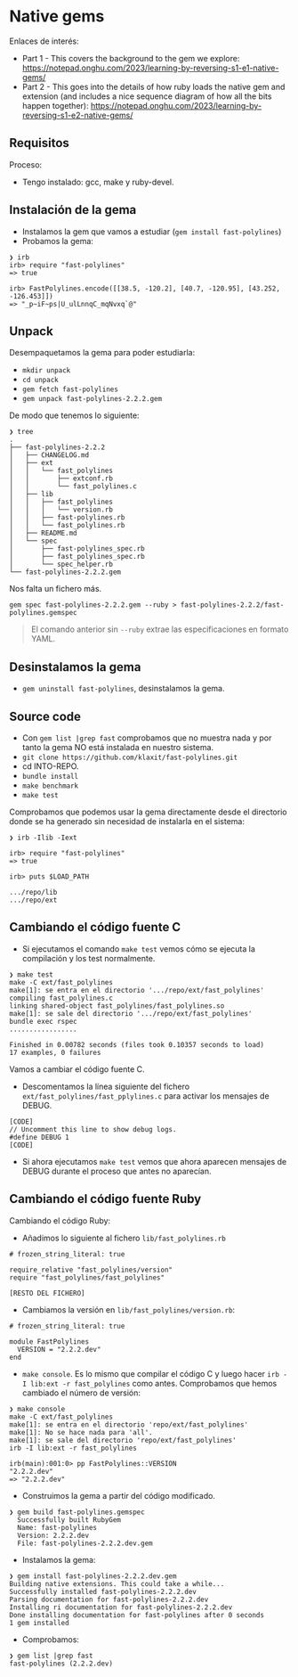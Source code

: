 
# Native gems

Enlaces de interés:
* Part 1 - This covers the background to the gem we explore: https://notepad.onghu.com/2023/learning-by-reversing-s1-e1-native-gems/
* Part 2 - This goes into the details of how ruby loads the native gem and extension (and includes a nice sequence diagram of how all the bits happen together): https://notepad.onghu.com/2023/learning-by-reversing-s1-e2-native-gems/

## Requisitos

Proceso:
* Tengo instalado: gcc, make y ruby-devel.

## Instalación de la gema

* Instalamos la gem que vamos a estudiar (`gem install fast-polylines`)
* Probamos la gema:

```
❯ irb
irb> require "fast-polylines"
=> true

irb> FastPolylines.encode([[38.5, -120.2], [40.7, -120.95], [43.252, -126.453]])
=> "_p~iF~ps|U_ulLnnqC_mqNvxq`@"
```

## Unpack

Desempaquetamos la gema para poder estudiarla:
* `mkdir unpack`
* `cd unpack`
* `gem fetch fast-polylines`
* `gem unpack fast-polylines-2.2.2.gem`

De modo que tenemos lo siguiente:
```
❯ tree
.
├── fast-polylines-2.2.2
│   ├── CHANGELOG.md
│   ├── ext
│   │   └── fast_polylines
│   │       ├── extconf.rb
│   │       └── fast_polylines.c
│   ├── lib
│   │   ├── fast_polylines
│   │   │   └── version.rb
│   │   ├── fast-polylines.rb
│   │   └── fast_polylines.rb
│   ├── README.md
│   └── spec
│       ├── fast-polylines_spec.rb
│       ├── fast_polylines_spec.rb
│       └── spec_helper.rb
└── fast-polylines-2.2.2.gem
```

Nos falta un fichero más.

```
gem spec fast-polylines-2.2.2.gem --ruby > fast-polylines-2.2.2/fast-polylines.gemspec
```

> El comando anterior sin `--ruby` extrae las especificaciones en formato YAML.

## Desinstalamos la gema

* `gem uninstall fast-polylines`, desinstalamos la gema.

## Source code

* Con `gem list |grep fast` comprobamos que no muestra nada y por tanto la gema NO está instalada en nuestro sistema.
* `git clone https://github.com/klaxit/fast-polylines.git`
* cd INTO-REPO.
* `bundle install`
* `make benchmark`
* `make test`

Comprobamos que podemos usar la gema directamente desde el directorio donde se ha generado sin necesidad de instalarla en el sistema:

```
❯ irb -Ilib -Iext

irb> require "fast-polylines"
=> true

irb> puts $LOAD_PATH

.../repo/lib
.../repo/ext
```

## Cambiando el código fuente C

* Si ejecutamos el comando `make test` vemos cómo se ejecuta la compilación y los test normalmente.
```
❯ make test
make -C ext/fast_polylines
make[1]: se entra en el directorio '.../repo/ext/fast_polylines'
compiling fast_polylines.c
linking shared-object fast_polylines/fast_polylines.so
make[1]: se sale del directorio '.../repo/ext/fast_polylines'
bundle exec rspec
.................

Finished in 0.00782 seconds (files took 0.10357 seconds to load)
17 examples, 0 failures
```

Vamos a cambiar el código fuente C.
* Descomentamos la línea siguiente del fichero `ext/fast_polylines/fast_pplylines.c` para activar los mensajes de DEBUG.
```
[CODE]
// Uncomment this line to show debug logs.
#define DEBUG 1
[CODE]
```
* Si ahora ejecutamos `make test` vemos que ahora aparecen mensajes de DEBUG durante el proceso que antes no aparecían.

## Cambiando el código fuente Ruby

Cambiando el código Ruby:
* Añadimos lo siguiente al fichero `lib/fast_polylines.rb`
```
# frozen_string_literal: true

require_relative "fast_polylines/version"
require "fast_polylines/fast_polylines"

[RESTO DEL FICHERO]
```
* Cambiamos la versión en `lib/fast_polylines/version.rb`:
```
# frozen_string_literal: true

module FastPolylines
  VERSION = "2.2.2.dev"
end
```

* `make console`. Es lo mismo que compilar el código C y luego hacer `irb -I lib:ext -r fast_polylines` como antes. Comprobamos que hemos cambiado el número de versión:

```
❯ make console
make -C ext/fast_polylines
make[1]: se entra en el directorio 'repo/ext/fast_polylines'
make[1]: No se hace nada para 'all'.
make[1]: se sale del directorio 'repo/ext/fast_polylines'
irb -I lib:ext -r fast_polylines

irb(main):001:0> pp FastPolylines::VERSION
"2.2.2.dev"
=> "2.2.2.dev"     
```

* Construimos la gema a partir del código modificado.

```
❯ gem build fast-polylines.gemspec
  Successfully built RubyGem
  Name: fast-polylines
  Version: 2.2.2.dev
  File: fast-polylines-2.2.2.dev.gem
```

* Instalamos la gema:
```
❯ gem install fast-polylines-2.2.2.dev.gem
Building native extensions. This could take a while...
Successfully installed fast-polylines-2.2.2.dev
Parsing documentation for fast-polylines-2.2.2.dev
Installing ri documentation for fast-polylines-2.2.2.dev
Done installing documentation for fast-polylines after 0 seconds
1 gem installed
```

* Comprobamos:
```
❯ gem list |grep fast
fast-polylines (2.2.2.dev)
```

